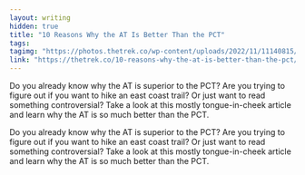 ```yaml
---
layout: writing
hidden: true
title: "10 Reasons Why the AT Is Better Than the PCT"
tags: 
tagimg: "https://photos.thetrek.co/wp-content/uploads/2022/11/11140815/TheTrek-WhyATbetterthanPCT-01-700x350.png?tr=w-320"
link: "https://thetrek.co/10-reasons-why-the-at-is-better-than-the-pct/"
---
```


Do you already know why the AT is superior to the PCT? Are you trying to figure out if you want to hike an east coast trail? Or just want to read something controversial? Take a look at this mostly tongue-in-cheek article and learn why the AT is so much better than the PCT.


Do you already know why the AT is superior to the PCT? Are you trying to figure out if you want to hike an east coast trail? Or just want to read something controversial? Take a look at this mostly tongue-in-cheek article and learn why the AT is so much better than the PCT.